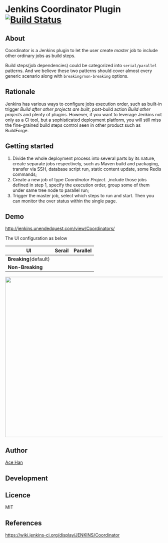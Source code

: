 # Jenkins Coordinator Plugin [![Build Status](https://jenkins.ci.cloudbees.com/buildStatus/icon?job=plugins/coordinator-plugin)](https://jenkins.ci.cloudbees.com/job/plugins/job/coordinator-plugin/)

## About
Coordinator is a Jenkins plugin to let the user create _master_ job to include other ordinary jobs as build steps.

Build steps(job dependencies) could be categorized into `serial/parallel` patterns.
And we believe these two patterns should cover almost every generic scenario along with `breaking/non-breaking` options.

## Rationale

Jenkins has various ways to configure jobs execution order, such as built-in trigger _Build after other projects are built_, post-build action _Build other projects_ and plenty of plugins. However, if you want to leverage Jenkins not only as a CI tool, but a sophisticated deployment platform, you will still miss the fine-grained build steps control seen in other product such as BuildForge. 

## Getting started
1. Divide the whole deployment process into several parts by its nature, create separate jobs respectively, such as Maven build and packaging, transfer via SSH, database script run, static content update, some Redis commands;
1. Create a new job of type _Coordinator Project_. ,include those jobs defined in step 1, specify the execution order, group some of them under same tree node to parallel run; 
1. Trigger the master job, select which steps to run and start. Then you can monitor the over status within the single page.

## Demo
http://jenkins.unendedquest.com/view/Coordinators/

The UI configuration as below

| UI  | Serail | Parallel |
| ------------- | ------------- | ------------- |
| **Breaking**(default)  | <img src="https://raw.githubusercontent.com/jenkinsci/coordinator-plugin/master/src/main/webapp/images/coordinator-serial.ico" width="16">  | <img src="https://raw.githubusercontent.com/jenkinsci/coordinator-plugin/master/src/main/webapp/images/coordinator-parallel.ico" width="16">  |
| **Non-Breaking**  | <img src="https://raw.githubusercontent.com/jenkinsci/coordinator-plugin/develop/src/main/webapp/images/coordinator-non-breaking-serial.ico" width="16">  | <img src="https://raw.githubusercontent.com/jenkinsci/coordinator-plugin/develop/src/main/webapp/images/coordinator-non-breaking-parallel.ico" width="16">  |

<img src="https://cloud.githubusercontent.com/assets/16347984/14013529/3a7b5410-f1ad-11e5-89cd-187625e45c58.png" width="512">

## Author
[Ace Han](https://github.com/ace-han)

## Development

## Licence
MIT

## References
https://wiki.jenkins-ci.org/display/JENKINS/Coordinator

